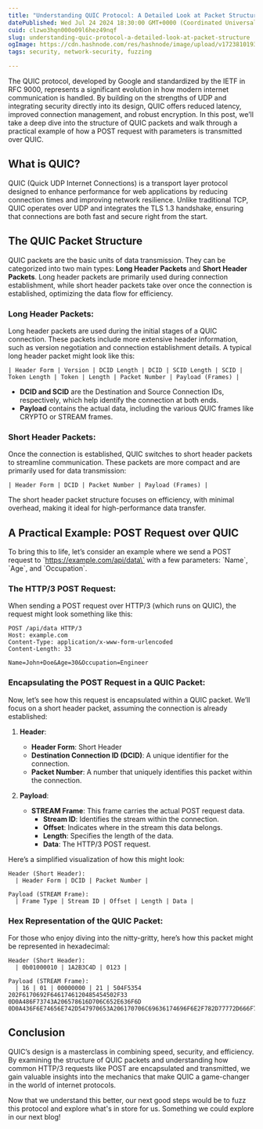```yaml
---
title: "Understanding QUIC Protocol: A Detailed Look at Packet Structure"
datePublished: Wed Jul 24 2024 18:30:00 GMT+0000 (Coordinated Universal Time)
cuid: clzwo3hqn000o09l6hez49nqf
slug: understanding-quic-protocol-a-detailed-look-at-packet-structure
ogImage: https://cdn.hashnode.com/res/hashnode/image/upload/v1723810193692/676a6664-571d-4ebb-ab61-c99cbc14378d.webp
tags: security, network-security, fuzzing

---
```


The QUIC protocol, developed by Google and standardized by the IETF in RFC 9000, represents a significant evolution in how modern internet communication is handled. By building on the strengths of UDP and integrating security directly into its design, QUIC offers reduced latency, improved connection management, and robust encryption. In this post, we’ll take a deep dive into the structure of QUIC packets and walk through a practical example of how a POST request with parameters is transmitted over QUIC.

## What is QUIC?

QUIC (Quick UDP Internet Connections) is a transport layer protocol designed to enhance performance for web applications by reducing connection times and improving network resilience. Unlike traditional TCP, QUIC operates over UDP and integrates the TLS 1.3 handshake, ensuring that connections are both fast and secure right from the start.

## The QUIC Packet Structure

QUIC packets are the basic units of data transmission. They can be categorized into two main types: **Long Header Packets** and **Short Header Packets**. Long header packets are primarily used during connection establishment, while short header packets take over once the connection is established, optimizing the data flow for efficiency.

### Long Header Packets:

Long header packets are used during the initial stages of a QUIC connection. These packets include more extensive header information, such as version negotiation and connection establishment details. A typical long header packet might look like this:

```
| Header Form | Version | DCID Length | DCID | SCID Length | SCID | Token Length | Token | Length | Packet Number | Payload (Frames) |
```

- **DCID and SCID** are the Destination and Source Connection IDs, respectively, which help identify the connection at both ends.
- **Payload** contains the actual data, including the various QUIC frames like CRYPTO or STREAM frames.

### Short Header Packets:

Once the connection is established, QUIC switches to short header packets to streamline communication. These packets are more compact and are primarily used for data transmission:

```
| Header Form | DCID | Packet Number | Payload (Frames) |
```
The short header packet structure focuses on efficiency, with minimal overhead, making it ideal for high-performance data transfer.

## A Practical Example: POST Request over QUIC

To bring this to life, let’s consider an example where we send a POST request to \`https://example.com/api/data\` with a few parameters: \`Name\`, \`Age\`, and \`Occupation\`.

### The HTTP/3 POST Request:

When sending a POST request over HTTP/3 (which runs on QUIC), the request might look something like this:
```
POST /api/data HTTP/3
Host: example.com
Content-Type: application/x-www-form-urlencoded
Content-Length: 33

Name=John+Doe&Age=30&Occupation=Engineer
```

### Encapsulating the POST Request in a QUIC Packet:

Now, let’s see how this request is encapsulated within a QUIC packet. We’ll focus on a short header packet, assuming the connection is already established:

1. **Header**:
   - **Header Form**: Short Header
   - **Destination Connection ID (DCID)**: A unique identifier for the connection.
   - **Packet Number**: A number that uniquely identifies this packet within the connection.

2. **Payload**:
   - **STREAM Frame**: This frame carries the actual POST request data.
     - **Stream ID**: Identifies the stream within the connection.
     - **Offset**: Indicates where in the stream this data belongs.
     - **Length**: Specifies the length of the data.
     - **Data**: The HTTP/3 POST request.

Here’s a simplified visualization of how this might look:
```
Header (Short Header):
  | Header Form | DCID | Packet Number |

Payload (STREAM Frame):
  | Frame Type | Stream ID | Offset | Length | Data |
```

### Hex Representation of the QUIC Packet:

For those who enjoy diving into the nitty-gritty, here’s how this packet might be represented in hexadecimal:

```
Header (Short Header):
  | 0b01000010 | 1A2B3C4D | 0123 |

Payload (STREAM Frame):
  | 16 | 01 | 00000000 | 21 | 504F5354 202F6170692F6461746120485454502F33 0D0A486F73743A206578616D706C652E636F6D 0D0A436F6E74656E742D547970653A206170706C69636174696F6E2F782D77772D666F726D2D75726C656E636F6465640D0A436F6E74656E742D4C656E6774683A2033330D0A0D0A4E616D653D4A6F686E2B446F65264167653D3330264F636375706174696F6E3D456E67696E656572
```

## Conclusion

QUIC’s design is a masterclass in combining speed, security, and efficiency. By examining the structure of QUIC packets and understanding how common HTTP/3 requests like POST are encapsulated and transmitted, we gain valuable insights into the mechanics that make QUIC a game-changer in the world of internet protocols.

Now that we understand this better, our next good steps would be to fuzz this protocol and explore what's in store for us. Something we could explore in our next blog!
